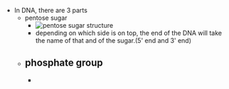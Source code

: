 - In DNA, there are 3 parts
	- pentose sugar
		- ![pentose sugar structure](https://chem.libretexts.org/@api/deki/files/125341/Figure_1.jpg?revision=1)
		- depending on which side is on top, the end of the DNA will take the name of that and of the sugar.(5' end and 3' end)
	- phosphate group
		-
		-